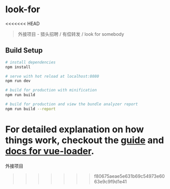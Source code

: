 # look-for
<<<<<<< HEAD

> 外接项目 - 猎头招聘 / 有偿转发 / look for somebody

## Build Setup

``` bash
# install dependencies
npm install

# serve with hot reload at localhost:8080
npm run dev

# build for production with minification
npm run build

# build for production and view the bundle analyzer report
npm run build --report
```

For detailed explanation on how things work, checkout the [guide](http://vuejs-templates.github.io/webpack/) and [docs for vue-loader](http://vuejs.github.io/vue-loader).
=======
外接项目
>>>>>>> f80675aeae5e631b69c54973e6063e9c9f9d1e41
